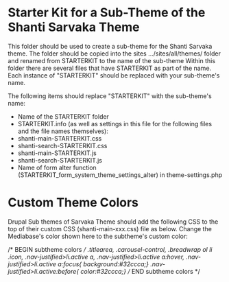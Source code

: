 # Starter Kit for a Sub-Theme of the Shanti Sarvaka Theme

This folder should be used to create a sub-theme for the Shanti Sarvaka theme. 
The folder should be copied into the sites .../sites/all/themes/ folder and renamed from STARTERKIT to the name of the sub-theme
Within this folder there are several files that have STARTERKIT as part of the name.
Each instance of "STARTERKIT" should be replaced with your sub-theme's name.

The following items should replace "STARTERKIT" with the sub-theme's name:

* Name of the STARTERKIT folder
* STARTERKIT.info (as well as settings in this file for the following files and the file names themselves):
* shanti-main-STARTERKIT.css
* shanti-search-STARTERKIT.css
* shanti-main-STARTERKIT.js
* shanti-search-STARTERKIT.js
* Name of form alter function (STARTERKIT_form_system_theme_settings_alter) in theme-settings.php


# Custom Theme Colors
Drupal Sub themes of Sarvaka Theme should add the following CSS to the top of their custom CSS (shanti-main-xxx.css) file as below. 
Change the Mediabase's color shown here to the subtheme's custom color:

/* BEGIN subtheme colors */
.titlearea,
.carousel-control,
.breadwrap ol li .icon,
.nav-justified>li.active a,
.nav-justified>li.active a:hover,
.nav-justified>li.active a:focus{ background:#32ccca;}
.nav-justified>li.active:before{ color:#32ccca;}
/* END subtheme colors */
